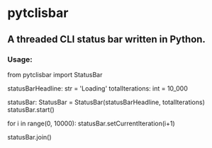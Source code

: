 # pytclisbar
## A threaded CLI status bar written in Python.
### Usage:

from pytclisbar import StatusBar

statusBarHeadline: str = 'Loading'
totalIterations: int = 10_000

statusBar: StatusBar = StatusBar(statusBarHeadline, totalIterations)
statusBar.start()

for i in range(0, 10000):
  statusBar.setCurrentIteration(i+1)

statusBar.join()
